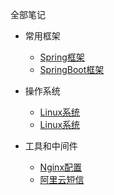 全部笔记

* 常用框架

  * [Spring框架](Java/Note-Aop.md)
  * [SpringBoot框架](Java/Note-SpringBoot.md)
  
* 操作系统

  * [Linux系统](Java/Note-Linux.md)
  * [Linux系统](Java/Note-test.md)
  
* 工具和中间件

  * [Nginx配置](Java/Note-Nginx.md)
  * [阿里云短信](Java/Note-Sms.md)
